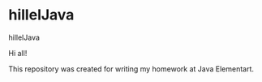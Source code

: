 # hillelJava
hillelJava

Hi all!

This repository was created for writing my homework at Java Elementart.
